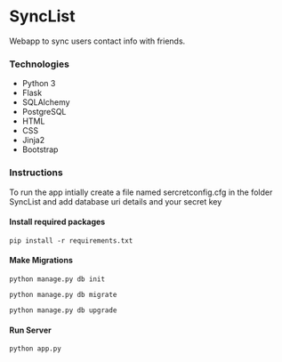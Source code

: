 # SyncList
Webapp to sync users contact info with friends.

### Technologies
* Python 3
* Flask
* SQLAlchemy
* PostgreSQL
* HTML
* CSS
* Jinja2
* Bootstrap

### Instructions
<p>To run the app intially create a file named sercretconfig.cfg in the folder SyncList and add database uri details and your secret key</p>

#### Install required packages
`pip install -r requirements.txt`

#### Make Migrations
`python manage.py db init`

`python manage.py db migrate`

`python manage.py db upgrade`

#### Run Server
`python app.py`
